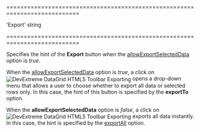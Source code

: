 <!--**
/*-------------------------------------------
    Auto-generated file. Do not modify.
-------------------------------------------

**-->
===========================================================================
<!--default-->'Export'<!--/default-->
<!--type-->string<!--/type-->
===========================================================================

<!--shortDescription-->
Specifies the hint of the **Export** button when the [allowExportSelectedData](/Documentation/ApiReference/UI_Widgets/dxDataGrid/Configuration/export/#allowExportSelectedData) option is *true*.
<!--/shortDescription-->

<!--fullDescription-->
When the [allowExportSelectedData](/Documentation/ApiReference/UI_Widgets/dxDataGrid/Configuration/export/#allowExportSelectedData) option is *true*, a click on <img src="/Content/images/doc/17_2/DataGrid/icons/toolbar_export.png" alt="DevExtreme DataGrid HTML5 Toolbar Exporting" style="vertical-align:middle"/> opens a drop-down menu that allows a user to choose whether to export all data or selected rows only. In this case, the hint of this button is specified by the **exportTo** option.

When the **allowExportSelectedData** option is *false*, a click on <img src="/Content/images/doc/17_2/DataGrid/icons/toolbar_export.png" alt="DevExtreme DataGrid HTML5 Toolbar Exporting" style="vertical-align:middle"/> exports all data instantly. In this case, the hint is specified by the [exportAll](/Documentation/ApiReference/UI_Widgets/dxDataGrid/Configuration/export/texts/#exportAll) option.
<!--/fullDescription-->